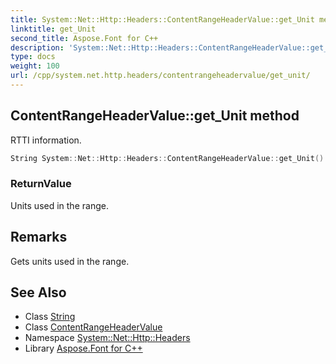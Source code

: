 ```yaml
---
title: System::Net::Http::Headers::ContentRangeHeaderValue::get_Unit method
linktitle: get_Unit
second_title: Aspose.Font for C++
description: 'System::Net::Http::Headers::ContentRangeHeaderValue::get_Unit method. RTTI information in C++.'
type: docs
weight: 100
url: /cpp/system.net.http.headers/contentrangeheadervalue/get_unit/
---
```

## ContentRangeHeaderValue::get_Unit method


RTTI information.

```cpp
String System::Net::Http::Headers::ContentRangeHeaderValue::get_Unit()
```


### ReturnValue

Units used in the range.
## Remarks


Gets units used in the range. 
## See Also

* Class [String](../../../system/string/)
* Class [ContentRangeHeaderValue](../)
* Namespace [System::Net::Http::Headers](../../)
* Library [Aspose.Font for C++](../../../)
